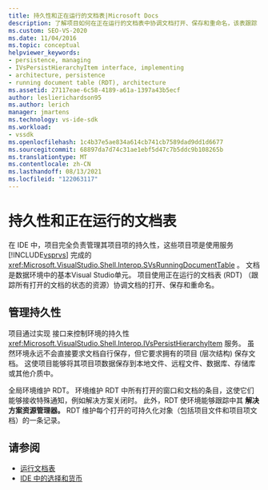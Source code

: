```yaml
---
title: 持久性和正在运行的文档表|Microsoft Docs
description: 了解项目如何在正在运行的文档表中协调文档打开、保存和重命名，该表跟踪 IDE 中的文档Visual Studio状态。
ms.custom: SEO-VS-2020
ms.date: 11/04/2016
ms.topic: conceptual
helpviewer_keywords:
- persistence, managing
- IVsPersistHierarchyItem interface, implementing
- architecture, persistence
- running document table (RDT), architecture
ms.assetid: 27117eae-6c58-4189-a61a-1397a43b5ecf
author: leslierichardson95
ms.author: lerich
manager: jmartens
ms.technology: vs-ide-sdk
ms.workload:
- vssdk
ms.openlocfilehash: 1c4b37e5ae834a614cb741cb7589dad9dd1d6677
ms.sourcegitcommit: 68897da7d74c31ae1ebf5d47c7b5ddc9b108265b
ms.translationtype: MT
ms.contentlocale: zh-CN
ms.lasthandoff: 08/13/2021
ms.locfileid: "122063117"
---
```

# <a name="persistence-and-the-running-document-table"></a>持久性和正在运行的文档表
在 IDE 中，项目完全负责管理其项目项的持久性，这些项目项是使用服务 [!INCLUDE[vsprvs](../../code-quality/includes/vsprvs_md.md)] 完成的 <xref:Microsoft.VisualStudio.Shell.Interop.SVsRunningDocumentTable> 。 文档是数据环境中的基本Visual Studio单元。 项目使用正在运行的文档表 (RDT) （跟踪所有打开的文档的状态的资源）协调文档的打开、保存和重命名。

## <a name="managing-persistence"></a>管理持久性
 项目通过实现 接口来控制环境的持久性 <xref:Microsoft.VisualStudio.Shell.Interop.IVsPersistHierarchyItem> 服务。 虽然环境永远不会直接要求文档自行保存，但它要求拥有的项目 (层次结构) 保存文档。 这使项目能够将其项目项数据保存到本地文件、远程文件、数据库、存储库或其他介质中。

 全局环境维护 RDT。 环境维护 RDT 中所有打开的窗口和文档的条目，这使它们能够接收特殊通知，例如解决方案关闭时。 此外，RDT 使环境能够跟踪中其 **解决方案资源管理器。** RDT 维护每个打开的可持久化对象（包括项目文件和项目项文档）的一条记录。

## <a name="see-also"></a>请参阅
- [运行文档表](../../extensibility/internals/running-document-table.md)
- [IDE 中的选择和货币](../../extensibility/internals/selection-and-currency-in-the-ide.md)

